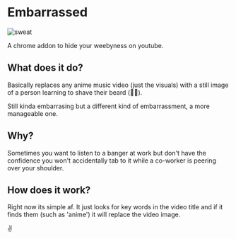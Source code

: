# Embarrassed
![sweat](https://i.ya-webdesign.com/images/wet-emoji-png-17.png)

A chrome addon to hide your weebyness on youtube.

## What does it do?
Basically replaces any anime music video (just the visuals) with a still image of a person learning to shave their beard (🤷‍♂️). 

Still kinda embarrasing but a different kind of embarrassment, a more manageable one. 

## Why?
Sometimes you want to listen to a banger at work but don't have the confidence you won't accidentally tab to it while a co-worker is peering over your shoulder.

## How does it work?
Right now its simple af. It just looks for key words in the video title and if it finds them (such as 'anime') it will replace the video image.

✌️ 
